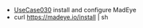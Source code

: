  * [UseCase030](UseCase030.md) install and configure MadEye
  * curl https://madeye.io/install | sh
